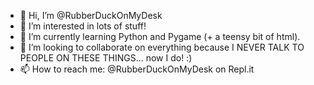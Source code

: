 - 👋 Hi, I’m @RubberDuckOnMyDesk
- 👀 I’m interested in lots of stuff! 
- 🌱 I’m currently learning Python and Pygame (+ a teensy bit of html).
- 💞️ I’m looking to collaborate on everything because I NEVER TALK TO PEOPLE ON THESE THINGS... now I do! :)
- 📫 How to reach me: @RubberDuckOnMyDesk on Repl.it

<!---
RubberDuckOnMyDesk/RubberDuckOnMyDesk is a ✨ special ✨ repository because its `README.md` (this file) appears on your GitHub profile.
You can click the Preview link to take a look at your changes.
--->
